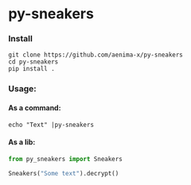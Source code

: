 # py-sneakers


### Install
```
git clone https://github.com/aenima-x/py-sneakers
cd py-sneakers
pip install .
```

### Usage:

#### As a command:
```
echo "Text" |py-sneakers
```

#### As a lib:
```python
from py_sneakers import Sneakers

Sneakers("Some text").decrypt()
```